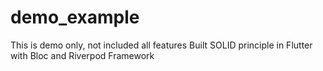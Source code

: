 # demo_example

This is demo only, not included all features
Built SOLID principle in Flutter with Bloc and Riverpod Framework 
